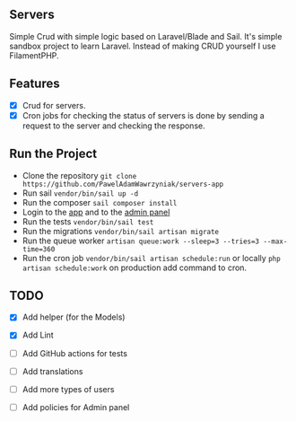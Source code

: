 ## Servers

Simple Crud with simple logic based on Laravel/Blade and Sail.
It's simple sandbox project to learn Laravel.
Instead of making CRUD yourself I use FilamentPHP.

## Features
- [x] Crud for servers.
- [x] Cron jobs for checking the status of servers is done by sending a request to the server and checking the response.

## Run the Project

- Clone the repository `git clone https://github.com/PawelAdamWawrzyniak/servers-app`
- Run sail `vendor/bin/sail up -d`
- Run the composer `sail composer install`
- Login to the [app](http://localhost) and to the [admin panel](http://localhost/admin)
- Run the tests `vendor/bin/sail test`
- Run the migrations `vendor/bin/sail artisan migrate`
- Run the queue worker `artisan queue:work --sleep=3 --tries=3 --max-time=360`
- Run the cron job `vendor/bin/sail artisan schedule:run` or locally `php artisan schedule:work` on production add command to cron.

## TODO 
- [x] Add helper (for the Models) 
- [x] Add Lint
- [ ] Add GitHub actions for tests
- [ ] Add translations
- [ ] Add more types of users 
- [ ] Add policies for Admin panel

